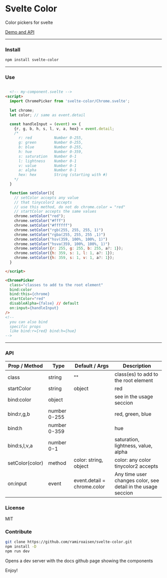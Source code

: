 # Svelte Color 

Color pickers for svelte

[Demo and API](https://ramiroaisen.github.io/svelte-color/)

---
### Install
```sh
npm install svelte-color
```
---
### Use
```html

  <!-- my-component.svelte -->
<script>
  import ChromePicker from 'svelte-color/Chrome.svelte';
  
  let chrome;
  let color; // same as event.detail

  const handleInput = (event) => {
    {r, g, b, h, s, l, v, a, hex} = event.detail;
    /*
      r: red          Number 0-255,
      g: green        Number 0-255,
      b: blue         Number 0-255,
      h: hue          Number 0-359,
      s: saturation   Number 0-1
      l: lightness    Number 0-1
      v: value        Number 0-1
      a: alpha        Number 0-1
      hex: hex        String (starting with #)
    */
  }

  function setColor(){
    // setColor accepts any value
    // that tinycolor2 accepts
    // use this method, do not do chrome.color = "red"
    // startColor accepts the same values
    chrome.setColor("red");
    chrome.setColor("#fff")
    chrome.setColor("#ffffff")
    chrome.setColor("rgb(255, 255, 255, 1)")
    chrome.setColor("rgba(255, 255, 255 ,1)")
    chrome.setColor("hsv(359, 100%, 100%, 1)")
    chrome.setColor("hsva(359, 100%, 100%, 1)")
    chrome.setColor({r: 255, g: 255, b: 255, a?: 1});
    chrome.setColor({h: 359, s: 1, l: 1, a?: 1});
    chrome.setColor({h: 359, s: 1, v: 1, a?: 1});
  }

</script>

<ChromePicker
  class="classes to add to the root element"
  bind:color
  bind:this={chrome}
  startColor="red"
  disableAlpha={false} // default
  on:input={handleInput}
/>
<!-- 
  you can also bind 
  specific props 
  like bind:r={red} bind:h={hue}
-->
```
---

### API
| Prop / Method   | Type            | Default / Args                | Description                                                  |
|-----------------|-----------------|-------------------------------|--------------------------------------------------------------|
| class           | string          | ""                            | class(es) to add to the root element                         |
| startColor      | string | object | red                           | any color that tinicolor2 accepts                            |
| bind:color      | object          |                               | see in the usage seccion                                     |
| bind:r,g,b      | number 0-255    |                               | red, green, blue                                             |
| bind:h          | number 0-359    |                               | hue                                                          |
| bind:s,l,v,a    | number 0-1      |                               | saturation, lightness, value, alpha                          |
| setColor(color) | method          | color: string, object         | color: any color tinycolor2 accepts                          |
| on:input        | event           | event.detail = chrome.color   | Any time user changes color, see detail in the usage seccion |

### License
MIT 

### Contribute
```sh
git clone https://github.com/ramiroaisen/svelte-color.git 
npm install -D
npm run dev
```
Opens a dev server with the docs github page showing the components

Enjoy!